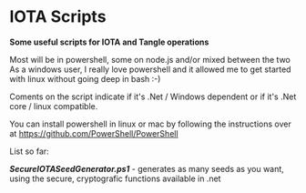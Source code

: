 # IOTA Scripts

**Some useful scripts  for IOTA and Tangle operations**

Most will be in powershell, some on node.js and/or mixed between the two
As a windows user, I really love powershell and it allowed me to get started with linux without going deep in bash :-)

Coments on the script indicate if it's .Net / Windows dependent or if it's .Net core / linux compatible.

You can install powershell in linux or mac by following the instructions over at https://github.com/PowerShell/PowerShell

List so far:

***SecureIOTASeedGenerator.ps1*** - generates as many seeds as you want, using the secure, cryptografic functions available in .net

